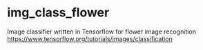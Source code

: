 # img_class_flower
Image classifier written in Tensorflow for flower image recognition https://www.tensorflow.org/tutorials/images/classification
